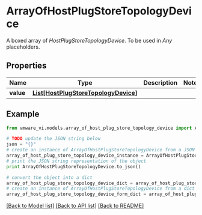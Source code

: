 # ArrayOfHostPlugStoreTopologyDevice

A boxed array of *HostPlugStoreTopologyDevice*. To be used in *Any* placeholders. 

## Properties
Name | Type | Description | Notes
------------ | ------------- | ------------- | -------------
**value** | [**List[HostPlugStoreTopologyDevice]**](HostPlugStoreTopologyDevice.md) |  | 

## Example

```python
from vmware_vi.models.array_of_host_plug_store_topology_device import ArrayOfHostPlugStoreTopologyDevice

# TODO update the JSON string below
json = "{}"
# create an instance of ArrayOfHostPlugStoreTopologyDevice from a JSON string
array_of_host_plug_store_topology_device_instance = ArrayOfHostPlugStoreTopologyDevice.from_json(json)
# print the JSON string representation of the object
print ArrayOfHostPlugStoreTopologyDevice.to_json()

# convert the object into a dict
array_of_host_plug_store_topology_device_dict = array_of_host_plug_store_topology_device_instance.to_dict()
# create an instance of ArrayOfHostPlugStoreTopologyDevice from a dict
array_of_host_plug_store_topology_device_form_dict = array_of_host_plug_store_topology_device.from_dict(array_of_host_plug_store_topology_device_dict)
```
[[Back to Model list]](../README.md#documentation-for-models) [[Back to API list]](../README.md#documentation-for-api-endpoints) [[Back to README]](../README.md)


